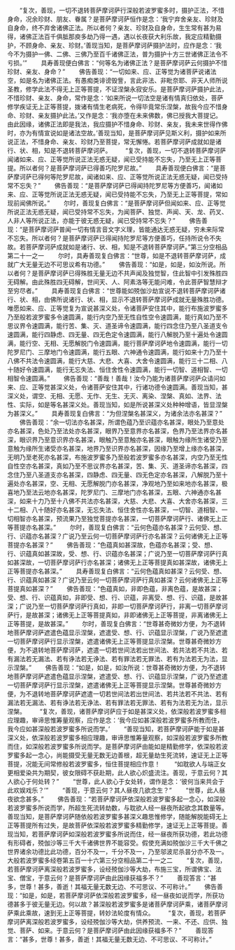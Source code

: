 <!-- { "loadSidebar": true } -->
　　“复次，善现，一切不退转菩萨摩诃萨行深般若波罗蜜多时，摄护正法，不惜身命，况余珍财、朋友、眷属？是菩萨摩诃萨恒作是念：‘我宁弃舍亲友、珍财及自身命，终不弃舍诸佛正法。所以者何？亲友、珍财及自身命，生生常有甚为易得，诸佛正法百千俱胝那庾多劫乃得一遇，遇以长夜获大利乐故，我定应精勤摄护，不顾身命、亲友、珍财。’善现当知，是菩萨摩诃萨摄护法时，应作是念：‘我今不为摄护一佛、二佛、三佛乃至百千诸佛正法，普为摄护十方三世诸佛正法令不亏损。’”
　　具寿善现便白佛言：“何等名为诸佛正法？是菩萨摩诃萨云何摄护不惜珍财、亲友、身命？”
　　佛告善现：“一切如来、应、正等觉为诸菩萨说诸法空，如是名为诸佛正法。有愚痴类诽谤毁訾，言此非法、非毗奈耶、非天人师所说圣教，修学此法不得无上正等菩提，不证涅槃永寂安乐。是菩萨摩诃萨摄护此法，不惜珍财、亲友、身命，常作是念：‘如来所说一切法空是诸有情真归依处，菩萨修学疾证无上正等菩提，拨诸有情生老病死，令得毕竟常乐涅槃，故我今应不惜身命、珍财、亲友摄护此法。’又作是念：‘我亦堕在未来佛数，佛已授我大菩提记。由此因缘，诸佛正法即是我法，我应摄护不惜身命、珍财、亲友，我未来世得作佛时，亦为有情宣说如是诸法空故。’善现当知，是菩萨摩诃萨见斯义利，摄护如来所说正法，不惜身命、亲友、珍财乃至菩提，常无懈惓。若菩萨摩诃萨成就如是诸行、状、相，知是不退转菩萨摩诃萨。
　　“复次，善现，一切不退转菩萨摩诃萨闻诸如来、应、正等觉所说正法无惑无疑，闻已受持能不忘失，乃至无上正等菩提。所以者何？是菩萨摩诃萨已得善巧陀罗尼故。”
　　具寿善现便白佛言：“是菩萨摩诃萨已得何等陀罗尼故，闻诸如来、应、正等觉所说正法无惑无疑，闻已受持常不忘失？”
　　佛告善现：“是菩萨摩诃萨已得闻持陀罗尼等方便善巧，闻诸如来、应、正等觉所说正法无惑无疑，闻已受持能不忘失，乃至无上正等菩提，常如现前闻佛所说。”
　　尔时，善现复白佛言：“是菩萨摩诃萨但闻如来、应、正等觉所说正法无惑无疑，闻已受持常不忘失，为闻菩萨、独觉、声闻、天、龙、药叉、人非人等所说正法，亦能于彼无惑无疑，闻已受持常不忘失？”
　　佛告善现：“是菩萨摩诃萨普闻一切有情言音文字义理，皆能通达无惑无疑，穷未来际常不忘失。所以者何？是菩萨摩诃萨已得闻持陀罗尼等方便善巧，任持所说令不失故。若菩萨摩诃萨成就如是诸行、状、相，知是不退转菩萨摩诃萨。”第三分空相品第二十一之一
　　尔时，具寿善现复白佛言：“世尊，如是不退转菩萨摩诃萨，成就广大无量无边不可思议希有功德。”
　　佛告善现：“如是，如是，如汝所说。所以者何？是菩萨摩诃萨已得殊胜无量无边不共声闻及独觉智，住此智中引发殊胜四无碍解。由此殊胜四无碍解，世间天、人、阿素洛等无能问难，令此菩萨智慧辩才至穷尽者。”
　　具寿善现复白佛言：“世尊能如殑伽沙劫宣说不退转菩萨摩诃萨诸行、状、相，由佛所说诸行、状、相，显示不退转菩萨摩诃萨成就无量殊胜功德。唯愿如来、应、正等觉复为宣说甚深义处，令诸菩萨安住其中，能行布施波罗蜜多乃至般若波罗蜜多令速圆满，能行内空乃至无性自性空令速圆满，能行真如乃至不思议界令速圆满，能行苦、集、灭、道圣谛令速圆满，能行四念住乃至八圣道支令速圆满，能行四静虑、四无量、四无色定令速圆满，能行八解脱乃至十遍处令速圆满，能行空、无相、无愿解脱门令速圆满，能行菩萨摩诃萨地令速圆满，能行一切陀罗尼门、三摩地门令速圆满，能行五眼、六神通令速圆满，能行如来十力乃至十八佛不共法令速圆满，能行大慈、大悲、大喜、大舍令速圆满，能行三十二相、八十随好令速圆满，能行无忘失法、恒住舍性令速圆满，能行一切智、道相智、一切相智令速圆满。”
　　佛告善现：“善哉！善哉！汝今乃能为诸菩萨摩诃萨众请问如来、应、正等觉甚深义处，令诸菩萨安住其中，行诸功德令速圆满。善现当知，甚深义处，谓空、无相、无愿、无作、无生、无灭、离染、涅槃、真如、法界、法性、实际，如是等名甚深义处。善现当知，如是所说甚深义处种种增语，皆显涅槃为甚深义。”
　　具寿善现复白佛言：“为但涅槃名甚深义，为诸余法亦名甚深？”
　　佛告善现：“余一切法亦名甚深，所谓色蕴乃至识蕴亦名甚深，眼处乃至意处亦名甚深，色处乃至法处亦名甚深，眼界乃至意界亦名甚深，色界乃至法界亦名甚深，眼识界乃至意识界亦名甚深，眼触乃至意触亦名甚深，眼触为缘所生诸受乃至意触为缘所生诸受亦名甚深，地界乃至识界亦名甚深，因缘乃至增上缘亦名甚深，无明乃至老死亦名甚深，布施波罗蜜多乃至般若波罗蜜多亦名甚深，内空乃至无性自性空亦名甚深，真如乃至不思议界亦名甚深，苦、集、灭、道圣谛亦名甚深，四念住乃至八圣道支亦名甚深，四静虑、四无量、四无色定亦名甚深，八解脱乃至十遍处亦名甚深，空、无相、无愿解脱门亦名甚深，净观地乃至如来地亦名甚深，极喜地乃至法云地亦名甚深，陀罗尼门、三摩地门亦名甚深，五眼、六神通亦名甚深，如来十力乃至十八佛不共法亦名甚深，大慈、大悲、大喜、大舍亦名甚深，三十二相、八十随好亦名甚深，无忘失法、恒住舍性亦名甚深，一切智、道相智、一切相智亦名甚深，预流果乃至独觉菩提亦名甚深，一切菩萨摩诃萨行、诸佛无上正等菩提亦名甚深。”
　　尔时，善现复白佛言：“云何色蕴亦名甚深？云何受、想、行、识蕴亦名甚深？广说乃至云何一切菩萨摩诃萨行亦名甚深？云何诸佛无上正等菩提亦名甚深？”
　　佛告善现：“色蕴真如甚深故，色蕴亦名甚深；受、想、行、识蕴真如甚深故，受、想、行、识蕴亦名甚深；广说乃至一切菩萨摩诃萨行真如甚深故，一切菩萨摩诃萨行亦名甚深；诸佛无上正等菩提真如甚深故，诸佛无上正等菩提亦名甚深。”
　　具寿善现复白佛言：“云何色蕴真如甚深？云何受、想、行、识蕴真如甚深？广说乃至云何一切菩萨摩诃萨行真如甚深？云何诸佛无上正等菩提真如甚深？”
　　佛告善现：“色蕴真如，非即色蕴，非离色蕴，是故甚深；受、想、行、识蕴真如，非即受、想、行、识蕴，非离受、想、行、识蕴，是故甚深；广说乃至一切菩萨摩诃萨行真如，非即一切菩萨摩诃萨行，非离一切菩萨摩诃萨行，是故甚深；诸佛无上正等菩提真如，非即诸佛无上正等菩提，非离诸佛无上正等菩提，是故甚深。”
　　尔时，善现复白佛言：“世尊甚奇微妙方便，为不退转地菩萨摩诃萨遮遣色蕴显示涅槃，遮遣受、想、行、识蕴显示涅槃，广说乃至遮遣一切菩萨摩诃萨行显示涅槃，遮遣诸佛无上正等菩提显示涅槃。世尊甚奇微妙方便，为不退转地菩萨摩诃萨，遮遣一切若世间法若出世间法、若共法若不共法、若有漏法若无漏法、若有诤法若无诤法、若有罪法若无罪法、若有为法若无为法，显示涅槃。”
　　佛告善现：“如是，如是，如汝所说：世尊甚奇微妙方便，为不退转地菩萨摩诃萨遮遣色蕴显示涅槃，遮遣受、想、行、识蕴显示涅槃，广说乃至遮遣一切菩萨摩诃萨行显示涅槃，遮遣诸佛无上正等菩提显示涅槃。世尊甚奇微妙方便，为不退转地菩萨摩诃萨遮遣一切若世间法若出世间法、若共法若不共法、若有漏法若无漏法、若有诤法若无诤法、若有罪法若无罪法、若有为法若无为法，显示涅槃。
　　“复次，善现，诸菩萨摩诃萨应于如是甚深义处，依深般若波罗蜜多相应理趣，审谛思惟筹量观察，应作是念：‘我今应如甚深般若波罗蜜多所教而住，我今应如甚深般若波罗蜜多所说而学。’
　　“善现当知，若菩萨摩诃萨能于如是甚深义处，依深般若波罗蜜多相应理趣，审谛思惟筹量观察，如深般若波罗蜜多所教而住，如深般若波罗蜜多所说而学。是菩萨摩诃萨由能如是精勤修学，依深般若波罗蜜多起一念心，尚能摄受无量无数无边善根，超无量劫生死流转，速证无上正等菩提，况能无间常修般若波罗蜜多，恒住菩提相应作意！
　　“如耽欲人与端正女更相爱染共为期契，彼女限碍不获赴期，此人欲心炽盛流注。善现，于意云何？其人欲心于何处转？”
　　“世尊，此人欲心于女处转，谓作是念：‘彼何当来共会于此欢娱戏乐？’”
　　“善现，于意云何？其人昼夜几欲念生？”
　　“世尊，此人昼夜欲念甚多。”
　　佛告善现：“若菩萨摩诃萨依深般若波罗蜜多起一念心，如深般若波罗蜜多所说而学，所超生死流转劫数，与耽欲人经一昼夜所起欲念其数量等。善现当知，是菩萨摩诃萨随依般若波罗蜜多甚深义趣思惟修学，随能解脱能碍无上正等菩提所有过失，是故菩萨依深般若波罗蜜多精勤修学，速证无上正等菩提。善现当知，若菩萨摩诃萨如深般若波罗蜜多所说而住，经一昼夜所获功德，若此功德有形碍者，殑伽沙等三千大千诸佛世界不能容受。假使充满如殑伽沙三千大千佛之世界诸余功德比此功德，百分不及一，千分不及一，乃至邬波尼杀昙分亦不及一。
大般若波罗蜜多经卷第五百一十六第三分空相品第二十一之二
　　“复次，善现，若菩萨摩诃萨离深般若波罗蜜多，设经殑伽沙等大劫，布施三宝，所谓佛宝、法宝、僧宝，于意云何？是菩萨摩诃萨由此因缘获福多不？”
　　善现答言：“甚多，世尊！甚多，善逝！其福无量无数无边、不可思议、不可称计。”
　　佛告善现：“如是，如是，若菩萨摩诃萨依深般若波罗蜜多，经一昼夜如说而学，所获功德甚多于彼无量无边。何以故？甚深般若波罗蜜多是诸菩萨摩诃萨乘，诸菩萨摩诃萨乘此乘故，速到无上正等菩提，转妙法轮度有情众。
　　“复次，善现，若菩萨摩诃萨离深般若波罗蜜多，设经殑伽沙等大劫，供养预流、一来、不还、应供、独觉、菩萨、如来。于意云何？是菩萨摩诃萨由此因缘获福多不？”
　　善现答言：“甚多，世尊！甚多，善逝！其福无量无数无边、不可思议、不可称计。”
